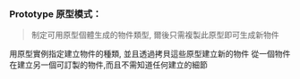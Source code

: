 ### Prototype 原型模式：
> 制定可用原型個體生成的物件類型, 爾後只需複製此原型即可生成新物件

用原型實例指定建立物件的種類, 並且透過拷貝這些原型建立新的物件
從一個物件在建立另一個可訂製的物件,而且不需知道任何建立的細節